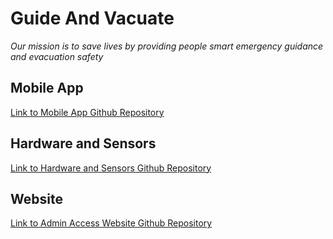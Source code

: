 # Guide And Vacuate
*Our mission is to save lives by providing people smart emergency guidance and evacuation safety*

## Mobile App
[Link to Mobile App Github Repository](https://github.com/iBessonob/GuideAndVacuate)

## Hardware and Sensors
[Link to Hardware and Sensors Github Repository](https://github.com/iBessonob/GuideAndVacuate-Hardware)

## Website
[Link to Admin Access Website Github Repository](https://github.com/iBessonob/GuideAndVacuate-WebApp)
